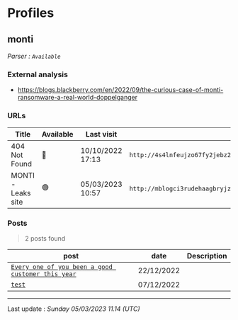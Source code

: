 # Profiles

## **monti**


_Parser : `Available`_

### External analysis
- https://blogs.blackberry.com/en/2022/09/the-curious-case-of-monti-ransomware-a-real-world-doppelganger

### URLs
| Title | Available | Last visit | fqdn | Screenshot 
|---|---|---|---|---|
| 404 Not Found | 🔴 | 10/10/2022 17:13 | `http://4s4lnfeujzo67fy2jebz2dxskez2gsqj2jeb35m75ktufxensdicqxad.onion` | ❌ | 
| MONTI - Leaks site | 🟢 | 05/03/2023 10:57 | `http://mblogci3rudehaagbryjznltdp33ojwzkq6hn2pckvjq33rycmzczpid.onion` | <a href="https://www.ransomware.live/screenshots/mblogci3rudehaagbryjznltdp33ojwzkq6hn2pckvjq33rycmzczpid-onion.png" target=_blank>📸</a> | 

### Posts

> 2 posts found

| post | date | Description
|---|---|---|
| [`Every one of you been a good customer this year`](https://google.com/search?q=Every+one+of+you+been+a+good+customer+this+year) | 22/12/2022 |  |
| [`test`](https://google.com/search?q=test) | 07/12/2022 |   |

 --- 


Last update : _Sunday 05/03/2023 11.14 (UTC)_

